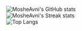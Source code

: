 ![MosheAvni's GitHub stats](https://github-readme-stats.vercel.app/api?username=mosheavni&show_icons=true&include_all_commits=true&count_private=true&hide_border=true&theme=gruvbox)  
![MosheAvni's Streak stats](https://github-readme-streak-stats.herokuapp.com/?user=mosheavni&include_all_commits=true&hide_border=true&theme=gruvbox)  
![Top Langs](https://github-readme-stats.vercel.app/api/top-langs/?username=mosheavni&layout=compact&hide_border=true&theme=gruvbox)
